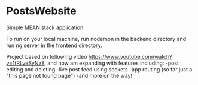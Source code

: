 # PostsWebsite
Simple MEAN stack application

To run on your local machine, run nodemon in the backend directory and
run ng server in the frontend directory.

Project based on following video https://www.youtube.com/watch?v=1tRLveSyNz8, and now am expanding with features including:
-post editing and deleting
-live post feed using sockets
-app routing (so far just a "this page not found page")
-and more on the way!
